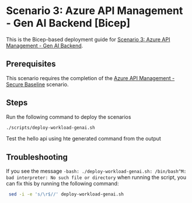 # Scenario 3: Azure API Management - Gen AI Backend  [Bicep]

This is the Bicep-based deployment guide for [Scenario 3: Azure API Management - Gen AI Backend](../README.md).

## Prerequisites

This scenario requires the completion of the [Azure API Management - Secure Baseline](../../apim-baseline/README.md) scenario.

## Steps

Run the following command to deploy the scenarios

```bash
./scripts/deploy-workload-genai.sh
```

Test the hello api using hte generated command from the output

## Troubleshooting

If you see the message `-bash: ./deploy-workload-genai.sh: /bin/bash^M: bad interpreter: No such file or directory` when running the script, you can fix this by running the following command:

   ```bash
    sed -i -e 's/\r$//' deploy-workload-genai.sh
   ```
